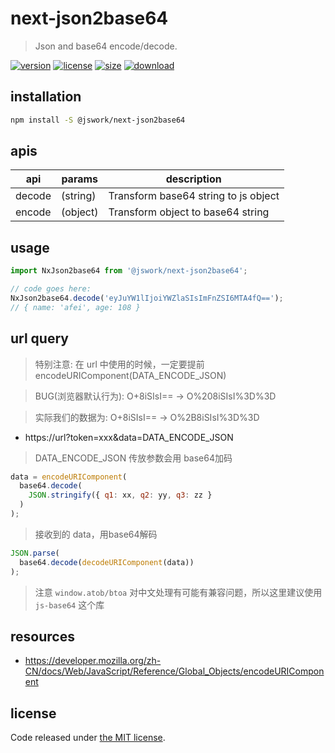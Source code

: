 # next-json2base64
> Json and base64 encode/decode.

[![version][version-image]][version-url]
[![license][license-image]][license-url]
[![size][size-image]][size-url]
[![download][download-image]][download-url]

## installation
```bash
npm install -S @jswork/next-json2base64
```

## apis
| api    | params   | description                          |
| ------ | -------- | ------------------------------------ |
| decode | (string) | Transform base64 string to js object |
| encode | (object) | Transform object to base64 string    |

## usage
```js
import NxJson2base64 from '@jswork/next-json2base64';

// code goes here:
NxJson2base64.decode('eyJuYW1lIjoiYWZlaSIsImFnZSI6MTA4fQ==');
// { name: 'afei', age: 108 }
```
## url query
> 特别注意: 在 url 中使用的时候，一定要提前 encodeURIComponent(DATA_ENCODE_JSON)

> BUG(浏览器默认行为): O+8iSIsI==  -> O%208iSIsI%3D%3D

> 实际我们的数据为: O+8iSIsI==  -> O%2B8iSIsI%3D%3D
- https://url?token=xxx&data=DATA_ENCODE_JSON

> DATA_ENCODE_JSON 传放参数会用 base64加码
```js
data = encodeURIComponent(
  base64.decode(
    JSON.stringify({ q1: xx, q2: yy, q3: zz }
  )
);
```

> 接收到的 data，用base64解码
```js
JSON.parse(
  base64.decode(decodeURIComponent(data))
);
```

> 注意 `window.atob/btoa` 对中文处理有可能有兼容问题，所以这里建议使用 `js-base64` 这个库

## resources
- https://developer.mozilla.org/zh-CN/docs/Web/JavaScript/Reference/Global_Objects/encodeURIComponent

## license
Code released under [the MIT license](https://github.com/afeiship/next-json2base64/blob/master/LICENSE.txt).

[version-image]: https://img.shields.io/npm/v/@jswork/next-json2base64
[version-url]: https://npmjs.org/package/@jswork/next-json2base64

[license-image]: https://img.shields.io/npm/l/@jswork/next-json2base64
[license-url]: https://github.com/afeiship/next-json2base64/blob/master/LICENSE.txt

[size-image]: https://img.shields.io/bundlephobia/minzip/@jswork/next-json2base64
[size-url]: https://github.com/afeiship/next-json2base64/blob/master/dist/next-json2base64.min.js

[download-image]: https://img.shields.io/npm/dm/@jswork/next-json2base64
[download-url]: https://www.npmjs.com/package/@jswork/next-json2base64

